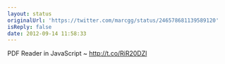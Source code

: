 ```yaml
---
layout: status
originalUrl: 'https://twitter.com/marcgg/status/246578681139589120'
isReply: false
date: 2012-09-14 11:58:33
---
```


PDF Reader in JavaScript ~ http://t.co/RiR20DZl
